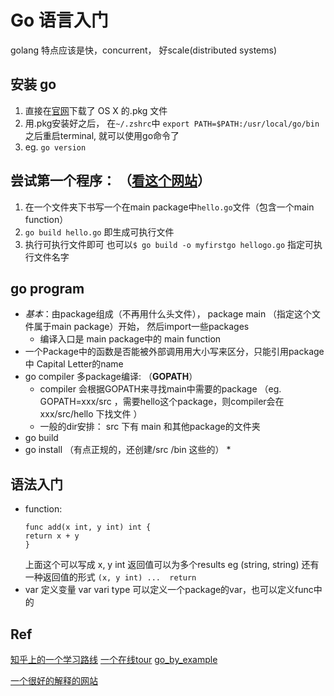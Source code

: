 # Go 语言入门
golang  特点应该是快，concurrent， 好scale(distributed systems)
## 安装 go
1. 直接在[官网](https://golang.org/dl/)下载了 OS X 的.pkg 文件
2. 用.pkg安装好之后， 在`~/.zshrc`中 `export PATH=$PATH:/usr/local/go/bin` 之后重启terminal, 就可以使用go命令了
3. eg. `go version`

## 尝试第一个程序：   （[看这个网站](http://tonybai.com/2012/08/17/hello-go/)）
1. 在一个文件夹下书写一个在main package中`hello.go`文件（包含一个main function）
2. `go build hello.go` 即生成可执行文件
3. 执行可执行文件即可
也可以`$ go build -o myfirstgo hellogo.go` 指定可执行文件名字

## go program
* *基本*：由package组成（不再用什么头文件）， package main （指定这个文件属于main package）开始， 然后import一些packages 
	* 编译入口是 main package中的 main function 
* 一个Package中的函数是否能被外部调用用大小写来区分，只能引用package中 Capital Letter的name
* go compiler 多package编译: （**GOPATH**） 
	* compiler 会根据GOPATH来寻找main中需要的package  （eg. GOPATH=xxx/src ，需要hello这个package，则compiler会在xxx/src/hello 下找文件 ）
	* 一般的dir安排： src 下有 main 和其他package的文件夹 
* go build
* go install （有点正规的，还创建/src /bin 这些的）
	* 

## 语法入门
* function:
	```
	func add(x int, y int) int {
	return x + y
	}
	```
	上面这个可以写成 x, y int 
	返回值可以为多个results   eg (string, string)
	还有一种返回值的形式 `(x, y int) ...  return ` 
* var 定义变量
	var vari type  可以定义一个package的var，也可以定义func中的   
## Ref
[知乎上的一个学习路线](https://www.zhihu.com/question/23486344)
[一个在线tour](https://tour.golang.org/welcome/5)
[go_by_example](https://gobyexample.com)

[一个很好的解释的网站](http://tonybai.com/2012/08/17/hello-go/)
